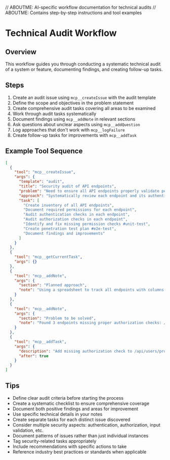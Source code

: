 // ABOUTME: AI-specific workflow documentation for technical audits
// ABOUTME: Contains step-by-step instructions and tool examples

# Technical Audit Workflow

## Overview
This workflow guides you through conducting a systematic technical audit of a system or feature, documenting findings, and creating follow-up tasks.

## Steps
1. Create an audit issue using `mcp__createIssue` with the audit template
2. Define the scope and objectives in the problem statement
3. Create comprehensive audit tasks covering all areas to be examined
4. Work through audit tasks systematically
5. Document findings using `mcp__addNote` in relevant sections
6. Ask questions about unclear aspects using `mcp__addQuestion`
7. Log approaches that don't work with `mcp__logFailure`
8. Create follow-up tasks for improvements with `mcp__addTask`

## Example Tool Sequence
```json
[
  { 
    "tool": "mcp__createIssue",
    "args": {
      "template": "audit",
      "title": "Security audit of API endpoints",
      "problem": "Need to ensure all API endpoints properly validate permissions and handle edge cases securely",
      "approach": "Systematically review each endpoint and its authentication/authorization mechanisms",
      "task": [
        "Create inventory of all API endpoints",
        "Document required permissions for each endpoint",
        "Audit authentication checks in each endpoint",
        "Audit authorization checks in each endpoint",
        "Identify and fix missing permission checks #unit-test",
        "Create penetration test plan #e2e-test",
        "Document findings and improvements"
      ]
    }
  },
  {
    "tool": "mcp__getCurrentTask",
    "args": {}
  },
  {
    "tool": "mcp__addNote",
    "args": {
      "section": "Planned approach",
      "note": "Using a spreadsheet to track all endpoints with columns for endpoint path, method, required permissions, auth check status, and notes"
    }
  },
  {
    "tool": "mcp__addNote",
    "args": {
      "section": "Problem to be solved",
      "note": "Found 3 endpoints missing proper authorization checks: /api/users/profile, /api/reports/generate, and /api/settings/read"
    }
  },
  {
    "tool": "mcp__addTask",
    "args": {
      "description": "Add missing authorization check to /api/users/profile endpoint #security",
      "after": true
    }
  }
]
```

## Tips
- Define clear audit criteria before starting the process
- Create a systematic checklist to ensure comprehensive coverage
- Document both positive findings and areas for improvement
- Use specific technical details in your notes
- Create separate tasks for each distinct issue discovered
- Consider multiple security aspects: authentication, authorization, input validation, etc.
- Document patterns of issues rather than just individual instances
- Tag security-related tasks appropriately
- Include recommendations with specific actions to take
- Reference industry best practices or standards when applicable